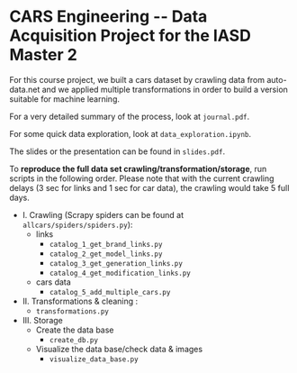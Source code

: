# CARS Engineering -- Data Acquisition Project for the IASD Master 2

For this course project, we built a cars dataset by crawling data from <href>auto-data.net</href> 
and we applied multiple transformations in order to build a version suitable for machine learning.

For a very detailed summary of the process, look at `journal.pdf`.

For some quick data exploration, look at `data_exploration.ipynb`.

The slides or the presentation can be found in `slides.pdf`.

To <b>reproduce the full data set crawling/transformation/storage</b>, run scripts in the following order. 
Please note that with the current crawling delays (3 sec for links and 1 sec for car data), the crawling would take 5 full days.

- I. Crawling (Scrapy spiders can be found at `allcars/spiders/spiders.py`):
  - links 
    - `catalog_1_get_brand_links.py`
    - `catalog_2_get_model_links.py`
    - `catalog_3_get_generation_links.py`
    - `catalog_4_get_modification_links.py`
  - cars data
    - `catalog_5_add_multiple_cars.py`
- II. Transformations & cleaning :
  - `transformations.py`
- III. Storage
  - Create the data base
    - `create_db.py`
  - Visualize the data base/check data & images
    - `visualize_data_base.py`
